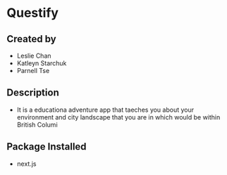 # Questify
## Created by
- Leslie Chan
- Katleyn Starchuk
- Parnell Tse

## Description
- It is a educationa adventure app that taeches you about your environment and city landscape that you are in which would be within British Columi

## Package Installed
- next.js